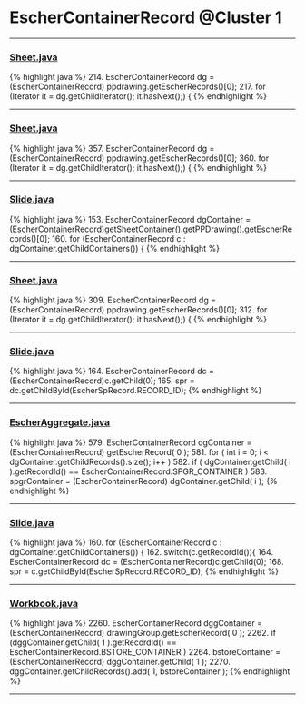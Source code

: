 # EscherContainerRecord @Cluster 1

***

### [Sheet.java](https://searchcode.com/codesearch/view/97394323/)
{% highlight java %}
214. EscherContainerRecord dg = (EscherContainerRecord) ppdrawing.getEscherRecords()[0];
217. for (Iterator<EscherRecord> it = dg.getChildIterator(); it.hasNext();) {
{% endhighlight %}

***

### [Sheet.java](https://searchcode.com/codesearch/view/97394323/)
{% highlight java %}
357. EscherContainerRecord dg = (EscherContainerRecord) ppdrawing.getEscherRecords()[0];
360. for (Iterator<EscherRecord> it = dg.getChildIterator(); it.hasNext();) {
{% endhighlight %}

***

### [Slide.java](https://searchcode.com/codesearch/view/97394313/)
{% highlight java %}
153. EscherContainerRecord dgContainer = (EscherContainerRecord)getSheetContainer().getPPDrawing().getEscherRecords()[0];
160. for (EscherContainerRecord c : dgContainer.getChildContainers()) {
{% endhighlight %}

***

### [Sheet.java](https://searchcode.com/codesearch/view/97394323/)
{% highlight java %}
309. EscherContainerRecord dg = (EscherContainerRecord) ppdrawing.getEscherRecords()[0];
312. for (Iterator<EscherRecord> it = dg.getChildIterator(); it.hasNext();) {
{% endhighlight %}

***

### [Slide.java](https://searchcode.com/codesearch/view/97394313/)
{% highlight java %}
164. EscherContainerRecord dc = (EscherContainerRecord)c.getChild(0);
165. spr = dc.getChildById(EscherSpRecord.RECORD_ID);
{% endhighlight %}

***

### [EscherAggregate.java](https://searchcode.com/codesearch/view/15642409/)
{% highlight java %}
579. EscherContainerRecord dgContainer = (EscherContainerRecord) getEscherRecord( 0 );
581. for ( int i = 0; i < dgContainer.getChildRecords().size(); i++ )
582.     if ( dgContainer.getChild( i ).getRecordId() == EscherContainerRecord.SPGR_CONTAINER )
583.         spgrContainer = (EscherContainerRecord) dgContainer.getChild( i );
{% endhighlight %}

***

### [Slide.java](https://searchcode.com/codesearch/view/97394313/)
{% highlight java %}
160. for (EscherContainerRecord c : dgContainer.getChildContainers()) {
162.     switch(c.getRecordId()){
164.             EscherContainerRecord dc = (EscherContainerRecord)c.getChild(0);
168.             spr = c.getChildById(EscherSpRecord.RECORD_ID);
{% endhighlight %}

***

### [Workbook.java](https://searchcode.com/codesearch/view/15642358/)
{% highlight java %}
2260. EscherContainerRecord dggContainer = (EscherContainerRecord) drawingGroup.getEscherRecord( 0 );
2262. if (dggContainer.getChild( 1 ).getRecordId() == EscherContainerRecord.BSTORE_CONTAINER )
2264.     bstoreContainer = (EscherContainerRecord) dggContainer.getChild( 1 );
2270.     dggContainer.getChildRecords().add( 1, bstoreContainer );
{% endhighlight %}

***

